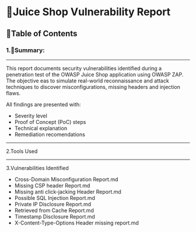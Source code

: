 # 📁Juice Shop Vulnerability Report

## 🧭Table of Contents

### 1.📝Summary:
---
This report documents security vulnerabilities identified during a penetration test of the OWASP Juice Shop application using OWASP ZAP. The objective eas to simulate real-world reconnaissance and attack techniques to discover misconfigurations, missing headers and injection flaws.

All findings are presented with:
- Severity level
- Proof of Concept (PoC) steps
- Technical explanation
- Remediation recomendations 
---

2.Tools Used


---

3.Vulnerabilities Identified

- Cross-Domain Misconfiguration Report.md
- Missing CSP header Report.md
- Missing anti click-jacking Header Report.md
- Possible SQL Injection Report.md
- Private IP Disclosure Report.md
- Retrieved from Cache Report.md
- Timestamp Disclosure Report.md
- X-Content-Type-Options Header missing report.md

